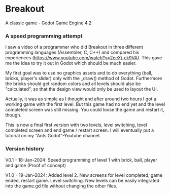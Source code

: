 # Breakout
 A classic game - Godot Game Engine 4.2

### A speed programming attempt
I saw a video of a programmer who did Breakout in three different programming languages (Assembler, C, C++) and compared his experiences (https://www.youtube.com/watch?v=2eeXj-ck9VA).
This gave me the idea to try it out in Godot which should be much easier. 

My first goal was to use no graphics assets and to do everything (ball, bricks, player's slider) only with the _draw() method of Godot. Furthermore the bricks should get random colors and all levels should also be "calculated", so that the design view would only be used to layout the UI.

Actually, it was as simple as I thought and after around two hours I got a working game with the first level. But this game had no end yet and the level completed screen was still missing. You could loose the game and restart it, though.

This is now a final first version with two levels, level switching, level completed screen and end game / restart screen.
I will eventually put a tutorial on my "Ants Godot"-Youtube channel.

### Version history
V0.1 - 18-Jan-2024: Speed programming of level 1 with brick, ball, player and game (Proof of concept)

V1.0 - 19-Jan-2024: Added level 2. New screens for level completed, game ended, restart game. Level switching. New levels can be easily integrated into the game.gd file without changing the other files.
